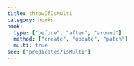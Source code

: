 ```yaml
---
title: throwIfIsMulti
category: hooks
hook:
  type: ["before", "after", "around"]
  method: ["create", "update", "patch"]
  multi: true
see: ["predicates/isMulti"]
---
```

